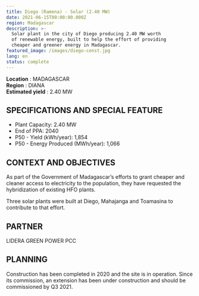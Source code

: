 ```yaml
---
title: Diego (Ramena) - Solar (2.40 MW)
date: 2021-06-15T00:00:00.000Z
region: Madagascar
description: >-
  Solar plant in the city of Diego producing 2.40 MW worth
  of renewable energy, built to help the effort of providing
  cheaper and greener energy in Madagascar.
featured_image: /images/diego-const.jpg
lang: en
status: complete
---
```

**Location** : MADAGASCAR<br>
**Region** : DIANA<br>
**Estimated yield** : 2.40 MW<br>

## SPECIFICATIONS AND SPECIAL FEATURE

* Plant Capacity: 2.40 MW
* End of PPA: 2040
* P50 - Yield (kWh/year): 1,854
* P50 - Energy Produced (MWh/year): 1,066

## CONTEXT AND OBJECTIVES

As part of the Government of Madagascar’s efforts to grant cheaper and cleaner access to electricity to the population, they have requested the hybridization of existing HFO plants.

Three solar plants were built at Diego, Mahajanga and Toamasina to contribute to that effort.

## PARTNER

LIDERA GREEN POWER PCC

## PLANNING

Construction has been completed in 2020 and the site is in operation. Since its commission, an extension has been under construction and should be commissioned by Q3 2021. 